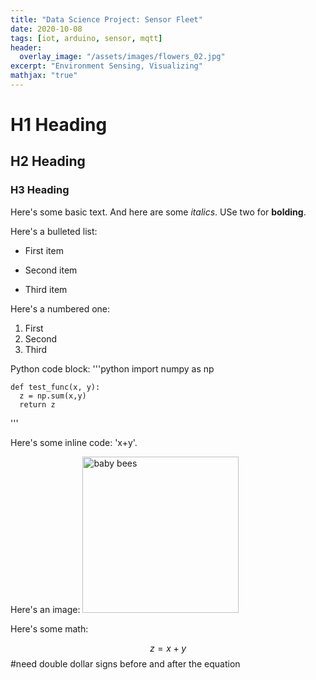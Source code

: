```yaml
---
title: "Data Science Project: Sensor Fleet"
date: 2020-10-08
tags: [iot, arduino, sensor, mqtt]
header: 
  overlay_image: "/assets/images/flowers_02.jpg"
excerpt: "Environment Sensing, Visualizing"
mathjax: "true"
---
```


# H1 Heading

## H2 Heading 

### H3 Heading

Here's some basic text. And here are some *italics*. USe two for **bolding**. 

Here's a bulleted list: 
* First item
+ Second item
- Third item

Here's a numbered one:
1. First
2. Second
3. Third

Python code block: 
'''python
    import numpy as np
    
    def test_func(x, y):
      z = np.sum(x,y)
      return z
'''

Here's some inline code: 'x+y'.

Here's an image:
<img src="{{ site.url }}{{ site.baseurl }}/assets/images/babybees_01.jpg" alt="baby bees" width="250" height="250">

Here's some math:

$$z=x+y$$  #need double dollar signs before and after the equation
